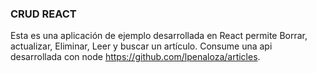 ### CRUD REACT
Esta es una aplicación de ejemplo desarrollada en React permite Borrar, actualizar, Eliminar, Leer y buscar un artículo. Consume una api desarrollada con node https://github.com/lpenaloza/articles.
